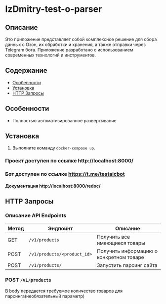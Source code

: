 # IzDmitry-test-o-parser

## Описание

Это приложение представляет собой комплексное решение для сбора данных с Озон,
их обработки и хранения, а также отправки через Telegram бота.
Приложение разработано с использованием современных технологий и инструментов.

## Содержание

- [Особенности](#особенности)
- [Установка](#установка)
- [HTTP Запросы](#http-запросы)

## Особенности

- Полностью автоматизированное развертывание


## Установка
1. Выполните команду `docker-compose up`.

### Проект доступен по ссылке http://localhost:8000/

### Бот доступен по ссылке https://t.me/testaicbot

#### Документация http://localhost:8000/redoc/

## HTTP Запросы

### Описание API Endpoints

| Метод | Эндпоинт                    | Описание                                |
|-------|-----------------------------|-----------------------------------------|
| GET   | `/v1/products`              | Получить все имеющиеся товары           |
| POST  | `/v1/products/<product_id>` | Получить информацию о конкретном товаре |
| POST  | `/v1/products/`             | Запустить парсинг сайта                 |

### POST `/v1/products`

В body передается требуемое количество товаров для парсинга(необязательный параметр)
